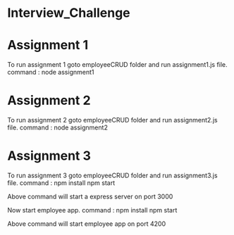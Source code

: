 # Interview_Challenge

# Assignment 1
To run assignment 1 goto employeeCRUD folder and run assignment1.js file.
command : 
    node assignment1


# Assignment 2
To run assignment 2 goto employeeCRUD folder and run assignment2.js file.
command : 
    node assignment2


# Assignment 3
To run assignment 3 goto employeeCRUD folder and run assignment3.js file.
command : 
    npm install
    npm start

Above command will start a express server on port 3000

Now start employee app.
command : 
    npm install
    npm start

Above command will start  employee app on port 4200

